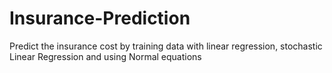 # Insurance-Prediction
Predict the insurance cost by training data with linear regression, stochastic Linear Regression and using Normal equations 
